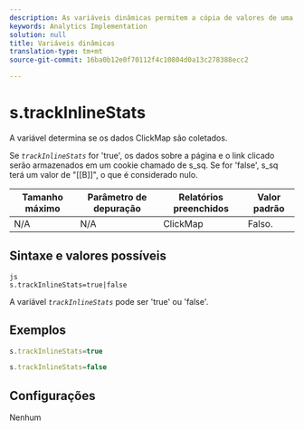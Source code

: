 ```yaml
---
description: As variáveis dinâmicas permitem a cópia de valores de uma variável para outra sem precisar digitar os valores completos várias vezes nas solicitações de imagem do site.
keywords: Analytics Implementation
solution: null
title: Variáveis dinâmicas
translation-type: tm+mt
source-git-commit: 16ba0b12e0f70112f4c10804d0a13c278388ecc2

---
```



# s.trackInlineStats

A variável determina se os dados ClickMap são coletados.

Se *`trackInlineStats`* for 'true', os dados sobre a página e o link clicado serão armazenados em um cookie chamado de s_sq. Se for 'false', s_sq terá um valor de "[[B]]", o que é considerado nulo.

| Tamanho máximo | Parâmetro de depuração | Relatórios preenchidos | Valor padrão |
|---|---|---|---|
| N/A | N/A | ClickMap | Falso. |

## Sintaxe e valores possíveis

```
js
s.trackInlineStats=true|false
```

A variável *`trackInlineStats`* pode ser 'true' ou 'false'.

## Exemplos

```js
s.trackInlineStats=true
```

```js
s.trackInlineStats=false
```

## Configurações

Nenhum
